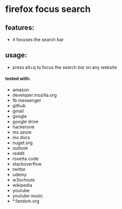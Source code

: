 # firefox focus search

## features:
- it focuses the search bar

## usage:
- press alt+q to focus the search bar on any website

#### tested with:
- amazon
- developer.mozilla.org
- fb messenger
- github
- gmail
- google
- google drive
- hackerone
- ms azure
- ms docs
- nuget.org
- outlook
- reddit
- rosetta code
- stackoverflow
- twitter
- udemy
- w3schools
- wikipedia
- youtube
- youtube music
- *.fandom.org